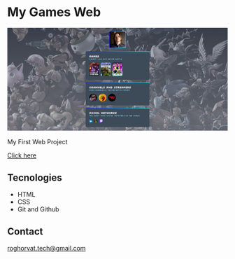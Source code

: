 # My Games Web

![preview](./.github/preview.png)

 My First Web Project

 [Click here](https://roghorvat.github.io/MyGamesWeb/)

 ## Tecnologies

 - HTML
 - CSS
 - Git and Github

 ## Contact

 roghorvat.tech@gmail.com